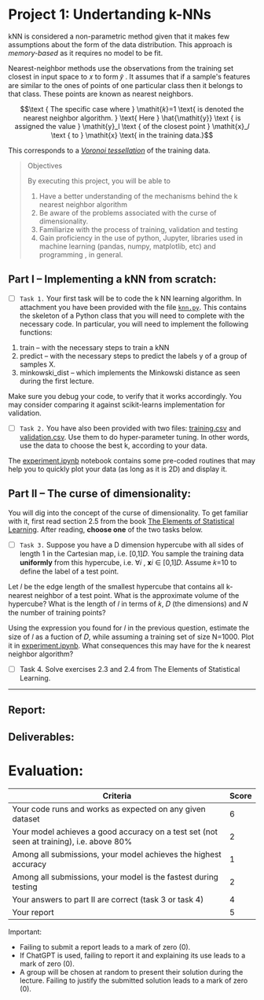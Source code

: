 # Project 1: Undertanding k-NNs

kNN is considered a non-parametric method given that it makes few assumptions about the form of the data distribution. This approach is _memory-based_ as it requires no model to be fit.

Nearest-neighbor methods use the observations from the training set closest in input space to 𝑥 to form 𝑦̂ . It assumes that if a sample's features are similar to the ones of points of one particular class then it belongs to that class. These points are known as nearest neighbors.


```math
\text { The specific case where } \mathit{𝑘}=1 \text{ is denoted the nearest neighbor algorithm. }
\text{ Here } \hat{\mathit{y}} \text { is assigned the value } \mathit{y}_l  \text { of the closest point } \mathit{x}_𝑙 \text { to } \mathit{x} \text{ in the training data.}
```

 This corresponds to a [_Voronoi tessellation_](https://en.wikipedia.org/wiki/Voronoi_diagram) of the training data.

> Objectives
> 
> By executing this project, you will be able to
> 1. Have a better understanding of the mechanisms behind the k nearest neighbor
algorithm
> 2. Be aware of the problems associated with the curse of dimensionality.
> 3. Familiarize with the process of training, validation and testing
> 4. Gain proficiency in the use of python, Jupyter, libraries used in machine learning (pandas, numpy, matplotlib, etc) and programming , in general.

## Part I – Implementing a kNN from scratch:

- [ ] `Task 1.` Your first task will be to code the k NN learning algorithm. In attachment you have been provided with the file [`knn.py`](knn.py). This contains the skeleton of a Python class that you will need to complete with the necessary code. In particular, you will need to implement the following functions:

1. train – with the necessary steps to train a kNN
2. predict – with the necessary steps to predict the labels y of a group of samples X.
3. minkowski_dist – which implements the Minkowski distance as seen during the first lecture.

Make sure you debug your code, to verify that it works accordingly. You may consider comparing it against scikit-learns implementation for validation.

- [ ] `Task 2.` You have also been provided with two files: [training.csv](data/training.csv) and [validation.csv](data/validation.csv). Use them to do hyper-parameter tuning. In other words, use the data to choose the best k, according to your data.

The [experiment.ipynb](experiment.ipynb) notebook contains some pre-coded routines that may help you to quickly plot your data (as long as it is 2D) and display it.

## Part II – The curse of dimensionality:

You will dig into the concept of the curse of dimensionality. To get familiar with it, first read section 2.5 from the book [The Elements of Statistical Learning](https://hastie.su.domains/Papers/ESLII.pdf). After reading, **choose one** of the two tasks below.

- [ ] `Task 3.` Suppose you have a D dimension hypercube with all sides of length 1 in the Cartesian map, i.e. [0,1]𝐷. You sample the training data **uniformly** from this hypercube, i.e. ∀𝑖 , 𝐱𝑖 ∈ [0,1]𝐷. Assume 𝑘=10 to define the label of a test point.

Let 𝑙 be the edge length of the smallest hypercube that contains all k-nearest neighbor of a test point. What is the approximate volume of the hypercube? What is the length of 𝑙 in terms of 𝑘, 𝐷 (the dimensions) and 𝑁 the number of training points?

Using the expression you found for 𝑙 in the previous question, estimate the size of 𝑙 as a fuction of 𝐷, while assuming a training set of size N=1000. Plot it in [experiment.ipynb](experiment.ipynb). What consequences this may have for the k nearest neighbor algorithm?

- [ ] Task 4. Solve exercises 2.3 and 2.4 from The Elements of Statistical Learning.

---

## Report:

## Deliverables:


# Evaluation:

| Criteria | Score |
|-|-|
| Your code runs and works as expected on any given dataset | 6 |
| Your model achieves a good accuracy on a test set (not seen at training), i.e. above 80% | 2 |
| Among all submissions, your model achieves the highest accuracy | 1 | 
| Among all submissions, your model is the fastest during testing | 2 |
| Your answers to part II are correct (task 3 or task 4) | 4 |
| Your report | 5 |


Important:
- Failing to submit a report leads to a mark of zero (0).
- If ChatGPT is used, failing to report it and explaining its use leads to a mark of zero (0).
- A group will be chosen at random to present their solution during the lecture. Failing to justify the submitted solution leads to a mark of zero (0).



